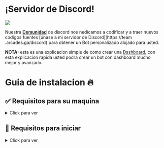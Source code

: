 # ¡Servidor de Discord!

<a href="https://team.arcades.ga/discord"><img src="https://discord.com/api/guilds/935157109761388554/widget.png?style=banner2"></a>
 
Nuestra [**Comunidad**](https://team.arcades.ga/discord) de discord nos nedicamos a codificar y a traer nuevos codigos fuentes [únase a mi servidor de Discord](https://team .arcades.ga/discord) para obtener un Bot personalizado alojado para usted.


**NOTA:** esta es una explicacion simple de como crear una [Dashboard](https://team.arcades.ga/), con esta explicacion rapida usted podra crear un bot con dashboard mucho mejor y avanzado.
 

# Guia de instalacion 🔥

## ✅ Requisitos para su maquina

<details>
  <summary>Click para ver</summary>

  * [nodejs](https://nodejs.org) versión 16.6 o superior, recomiendo la última versión STABLE
  * [python](https://python.org) versión 3.8 o superior, para instalar la base de datos `enmap` (better-sqlite3)

</details>

## 🤖 Requisitos para iniciar

<details>
  <summary>Click para ver</summary>
 
   1. Entre a [Github](https://github.com/Truchorko5566/ejemplo-de-dashboard)
     * Ejecute en su consola: `git clone https://github.com/Truchorko5566/ejemplo-de-dashboard`
     * O descargelo desde precionando aqui [ejemplo-de-dashboard](https://github.com/Truchorko5566/ejemplo-de-dashboard.zip)
     * Entre a `cd ejemplo-de-dashboard`
     * Entre a `cd ejemplo-de-dashboard/config.json` y agrege sus datos en el token
     * Entre a `cd ejemplo-de-dashboard/dashboard/dash.json` y agrege sus datos en clientID y secret
       * Reacuerda que tienes que agregar el **CALLBACK** tando en Discord.dev como en la dashboard
          ```js
          {
          "callback": "http://localhost/callback"
          }
          ```
       * Algo como eso tenga en cuenta el **HTTP** no agreges **HTTPS** te congundiras
 
</details>
